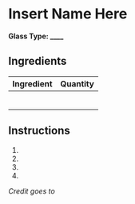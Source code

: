 # Insert Name Here

**Glass Type: ____**

## Ingredients

| Ingredient                                                                                        | Quantity  |
| ------------------------------------------------------------------------------------------------- | --------- |
|                                                                                                   |           |
|                                                                                                   |           |
|                                                                                                   |           |
|                                                                                                   |           |
|                                                                                                   |           |
|                                                                                                   |           |

## Instructions

1. 
2. 
3. 
4. 

*Credit goes to []()*
